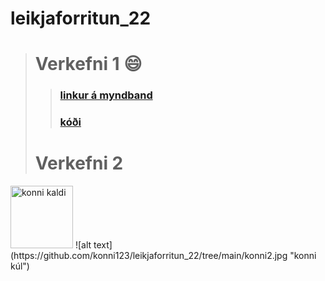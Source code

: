 # **leikjaforritun_22**
># Verkefni 1 :smile:
>>### [linkur á myndband](https://www.youtube.com/watch?v=obdrjt8L__8&ab_channel=JimmyVegas)
>>### [kóði](https://github.com/konni123/leikjaforritun_22/tree/main/Leikur_2_skriftur)
># Verkefni 2
<img src="https://github.com/konni123/leikjaforritun_22/tree/main/konni.jpg" alt="konni kaldi" style="height: 100px; width:100px;"/>
![alt text] (https://github.com/konni123/leikjaforritun_22/tree/main/konni2.jpg "konni kúl")
